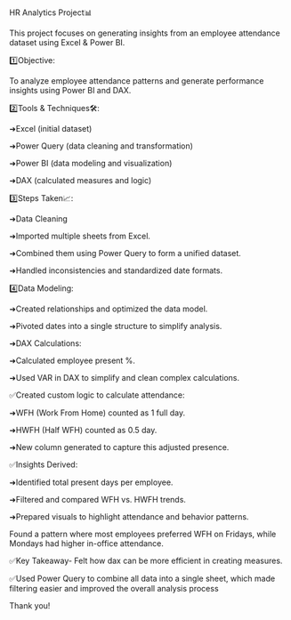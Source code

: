 HR Analytics Project📊



This project focuses on generating insights from an employee attendance dataset using Excel & Power BI.



1️⃣Objective:

To analyze employee attendance patterns and generate performance insights using Power BI and DAX.



2️⃣Tools & Techniques🛠:



➜Excel (initial dataset)

➜Power Query (data cleaning and transformation)

➜Power BI (data modeling and visualization)

➜DAX (calculated measures and logic)



3️⃣Steps Taken📈:



➜Data Cleaning

➜Imported multiple sheets from Excel.

➜Combined them using Power Query to form a unified dataset.

➜Handled inconsistencies and standardized date formats.



4️⃣Data Modeling:



➜Created relationships and optimized the data model.

➜Pivoted dates into a single structure to simplify analysis.

➜DAX Calculations:

➜Calculated employee present %.

➜Used VAR in DAX to simplify and clean complex calculations.



✅Created custom logic to calculate attendance:



➜WFH (Work From Home) counted as 1 full day.

➜HWFH (Half WFH) counted as 0.5 day.

➜New column generated to capture this adjusted presence.



✅Insights Derived:



➜Identified total present days per employee.

➜Filtered and compared WFH vs. HWFH trends.

➜Prepared visuals to highlight attendance and behavior patterns.



Found a pattern where most employees preferred WFH on Fridays, while Mondays had higher in-office attendance.



✅Key Takeaway- Felt how dax can be more efficient in creating measures.

✅Used Power Query to combine all data into a single sheet, which made filtering easier and improved the overall analysis process 

Thank you!
